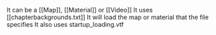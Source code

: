 It can be a [[Map]], [[Material]] or [[Video]]
It uses [[chapterbackgrounds.txt]] It will load the map or material that the file specifies
It also uses startup_loading.vtf